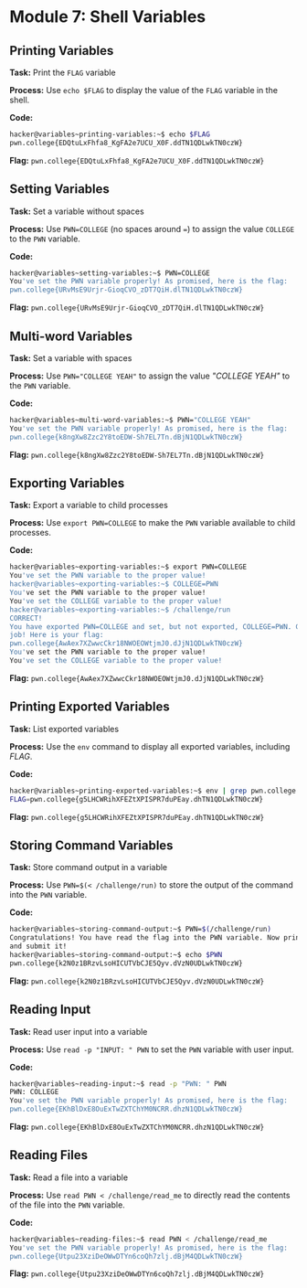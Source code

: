 # Module 7: Shell Variables
## Printing Variables

**Task:** Print the `FLAG` variable

**Process:** Use `echo $FLAG` to display the value of the `FLAG` variable in the shell.

**Code:**</br>
```bash
hacker@variables~printing-variables:~$ echo $FLAG
pwn.college{EDQtuLxFhfa8_KgFA2e7UCU_X0F.ddTN1QDLwkTN0czW}
```


**Flag:** `pwn.college{EDQtuLxFhfa8_KgFA2e7UCU_X0F.ddTN1QDLwkTN0czW}`
</br>

## Setting Variables

**Task:** Set a variable without spaces

**Process:** Use `PWN=COLLEGE` (no spaces around `=`) to assign the value `COLLEGE` to the `PWN` variable.

**Code:**</br>
```bash
hacker@variables~setting-variables:~$ PWN=COLLEGE
You've set the PWN variable properly! As promised, here is the flag:
pwn.college{URvMsE9Urjr-GioqCVO_zDT7QiH.dlTN1QDLwkTN0czW}
```


**Flag:** `pwn.college{URvMsE9Urjr-GioqCVO_zDT7QiH.dlTN1QDLwkTN0czW}`
</br>

## Multi-word Variables

**Task:** Set a variable with spaces

**Process:** Use `PWN="COLLEGE YEAH"` to assign the value _"COLLEGE YEAH"_ to the `PWN` variable.



**Code:**</br>
```bash
hacker@variables~multi-word-variables:~$ PWN="COLLEGE YEAH"
You've set the PWN variable properly! As promised, here is the flag:
pwn.college{k8ngXw8Zzc2Y8toEDW-Sh7EL7Tn.dBjN1QDLwkTN0czW}
```


**Flag:** `pwn.college{k8ngXw8Zzc2Y8toEDW-Sh7EL7Tn.dBjN1QDLwkTN0czW}`
</br>

## Exporting Variables

**Task:** Export a variable to child processes

**Process:** Use `export PWN=COLLEGE` to make the `PWN` variable available to child processes.

**Code:**</br>
```bash
hacker@variables~exporting-variables:~$ export PWN=COLLEGE
You've set the PWN variable to the proper value!
hacker@variables~exporting-variables:~$ COLLEGE=PWN
You've set the PWN variable to the proper value!
You've set the COLLEGE variable to the proper value!
hacker@variables~exporting-variables:~$ /challenge/run
CORRECT!
You have exported PWN=COLLEGE and set, but not exported, COLLEGE=PWN. Great
job! Here is your flag:
pwn.college{AwAex7XZwwcCkr18NWOEOWtjmJ0.dJjN1QDLwkTN0czW}
You've set the PWN variable to the proper value!
You've set the COLLEGE variable to the proper value!
```


**Flag:** `pwn.college{AwAex7XZwwcCkr18NWOEOWtjmJ0.dJjN1QDLwkTN0czW}`
</br>

## Printing Exported Variables

**Task:** List exported variables

**Process:** Use the `env` command to display all exported variables, including _FLAG_.

**Code:**</br>
```bash
hacker@variables~printing-exported-variables:~$ env | grep pwn.college
FLAG=pwn.college{g5LHCWRihXFEZtXPISPR7duPEay.dhTN1QDLwkTN0czW}
```


**Flag:** `pwn.college{g5LHCWRihXFEZtXPISPR7duPEay.dhTN1QDLwkTN0czW}`
</br>

## Storing Command Variables

**Task:** Store command output in a variable

**Process:** Use `PWN=$(< /challenge/run)` to store the output of the command into the `PWN` variable.

**Code:**</br>
```bash
hacker@variables~storing-command-output:~$ PWN=$(/challenge/run)
Congratulations! You have read the flag into the PWN variable. Now print it out
and submit it!
hacker@variables~storing-command-output:~$ echo $PWN
pwn.college{k2N0z1BRzvLsoHICUTVbCJE5Qyv.dVzN0UDLwkTN0czW}
```


**Flag:** `pwn.college{k2N0z1BRzvLsoHICUTVbCJE5Qyv.dVzN0UDLwkTN0czW}`
</br>

## Reading Input

**Task:** Read user input into a variable

**Process:** Use `read -p "INPUT: " PWN` to set the `PWN` variable with user input.

**Code:**</br>
```bash
hacker@variables~reading-input:~$ read -p "PWN: " PWN
PWN: COLLEGE
You've set the PWN variable properly! As promised, here is the flag:
pwn.college{EKhBlDxE8OuExTwZXTChYM0NCRR.dhzN1QDLwkTN0czW}
```


**Flag:** `pwn.college{EKhBlDxE8OuExTwZXTChYM0NCRR.dhzN1QDLwkTN0czW}`
</br>

## Reading Files

**Task:** Read a file into a variable

**Process:** Use `read PWN < /challenge/read_me` to directly read the contents of the file into the `PWN` variable.

**Code:**</br>
```bash
hacker@variables~reading-files:~$ read PWN < /challenge/read_me
You've set the PWN variable properly! As promised, here is the flag:
pwn.college{Utpu23XziDeOWwDTYn6coQh7zlj.dBjM4QDLwkTN0czW}
```


**Flag:** `pwn.college{Utpu23XziDeOWwDTYn6coQh7zlj.dBjM4QDLwkTN0czW}`
</br>
